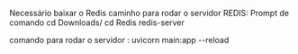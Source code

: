 Necessário baixar o Redis 
caminho para rodar o servidor REDIS:
Prompt de comando
cd Downloads/ cd Redis
 redis-server

comando para rodar o servidor : uvicorn main:app --reload

